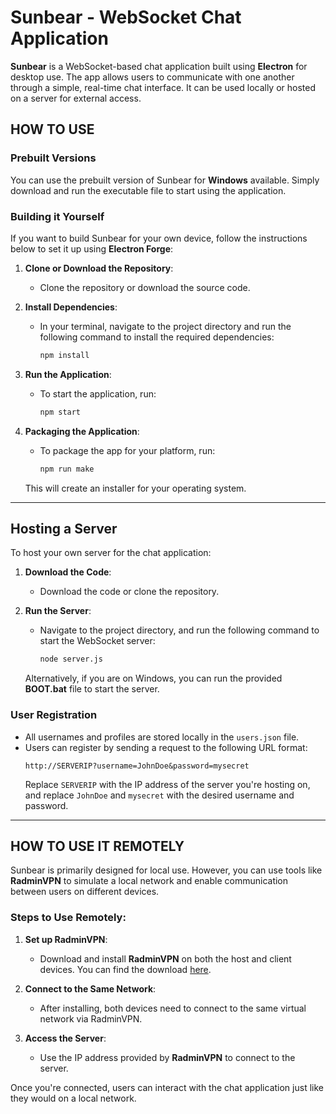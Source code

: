 # Sunbear - WebSocket Chat Application

**Sunbear** is a WebSocket-based chat application built using **Electron** for desktop use. The app allows users to communicate with one another through a simple, real-time chat interface. It can be used locally or hosted on a server for external access.

## HOW TO USE

### Prebuilt Versions

You can use the prebuilt version of Sunbear for **Windows** available. Simply download and run the executable file to start using the application.

### Building it Yourself

If you want to build Sunbear for your own device, follow the instructions below to set it up using **Electron Forge**:

1. **Clone or Download the Repository**:
    - Clone the repository or download the source code.

2. **Install Dependencies**:
    - In your terminal, navigate to the project directory and run the following command to install the required dependencies:
      ```bash
      npm install
      ```

3. **Run the Application**:
    - To start the application, run:
      ```bash
      npm start
      ```

4. **Packaging the Application**:
    - To package the app for your platform, run:
      ```bash
      npm run make
      ```

    This will create an installer for your operating system.

---

## Hosting a Server

To host your own server for the chat application:

1. **Download the Code**:
    - Download the code or clone the repository.

2. **Run the Server**:
    - Navigate to the project directory, and run the following command to start the WebSocket server:
      ```bash
      node server.js
      ```

    Alternatively, if you are on Windows, you can run the provided **BOOT.bat** file to start the server.

### User Registration

- All usernames and profiles are stored locally in the `users.json` file.
- Users can register by sending a request to the following URL format:
    ```
    http://SERVERIP?username=JohnDoe&password=mysecret
    ```
    Replace `SERVERIP` with the IP address of the server you're hosting on, and replace `JohnDoe` and `mysecret` with the desired username and password.

---

## HOW TO USE IT REMOTELY

Sunbear is primarily designed for local use. However, you can use tools like **RadminVPN** to simulate a local network and enable communication between users on different devices.

### Steps to Use Remotely:
1. **Set up RadminVPN**:
    - Download and install **RadminVPN** on both the host and client devices. You can find the download [here](https://www.radmin-vpn.com/).
  
2. **Connect to the Same Network**:
    - After installing, both devices need to connect to the same virtual network via RadminVPN.

3. **Access the Server**:
    - Use the IP address provided by **RadminVPN** to connect to the server.

Once you're connected, users can interact with the chat application just like they would on a local network.

